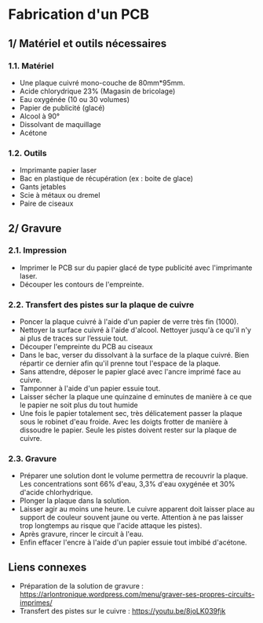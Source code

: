 # Fabrication d'un PCB

## 1/ Matériel et outils nécessaires

### 1.1. Matériel
 - Une plaque cuivré mono-couche de 80mm*95mm. 
 - Acide chlorydrique 23% (Magasin de bricolage)
 - Eau oxygénée (10 ou 30 volumes)
 - Papier de publicité (glacé)
 - Alcool à 90°
 - Dissolvant de maquillage
 - Acétone
 
### 1.2. Outils
 - Imprimante papier laser
 - Bac en plastique de récupération (ex : boite de glace)
 - Gants jetables
 - Scie à métaux ou dremel
 - Paire de ciseaux


## 2/ Gravure

### 2.1. Impression
 - Imprimer le PCB sur du papier glacé de type publicité avec l'imprimante laser. 
 - Découper les contours de l'empreinte.

### 2.2. Transfert des pistes sur la plaque de cuivre
 - Poncer la plaque cuivré à l'aide d'un papier de verre très fin (1000). 
 - Nettoyer la surface cuivré à l'aide d'alcool. Nettoyer jusqu'à ce qu'il n'y ai plus de traces sur l’essuie tout. 
 - Découper l'empreinte du PCB au ciseaux
 - Dans le bac, verser du dissolvant à la surface de la plaque cuivré. Bien répartir ce dernier afin qu'il prenne tout l'espace de la plaque. 
 - Sans attendre, déposer le papier glacé avec l'ancre imprimé face au cuivre. 
 - Tamponner à l'aide d'un papier essuie tout. 
 - Laisser sécher la plaque une quinzaine d eminutes de manière à ce que le papier ne soit plus du tout humide
 - Une fois le papier totalement sec, très délicatement passer la plaque sous le robinet d'eau froide. Avec les doigts frotter de manière à dissoudre le papier. Seule les pistes doivent rester sur la plaque de cuivre. 


### 2.3. Gravure
 - Préparer une solution dont le volume permettra de recouvrir la plaque. Les concentrations sont 66% d'eau, 3,3% d'eau oxygénée et 30% d'acide chlorhydrique. 
 - Plonger la plaque dans la solution.
 - Laisser agir au moins une heure. Le cuivre apparent doit laisser place au support de couleur souvent jaune ou verte. Attention à ne pas laisser trop longtemps au risque que l'acide attaque les pistes).
 - Après gravure, rincer le circuit à l'eau.
 - Enfin effacer l'encre à l'aide d'un papier essuie tout imbibé d'acétone. 
 


## Liens connexes 

 - Préparation de la solution de gravure : https://arlontronique.wordpress.com/menu/graver-ses-propres-circuits-imprimes/
 - Transfert des pistes sur le cuivre : https://youtu.be/8joLK039fjk

